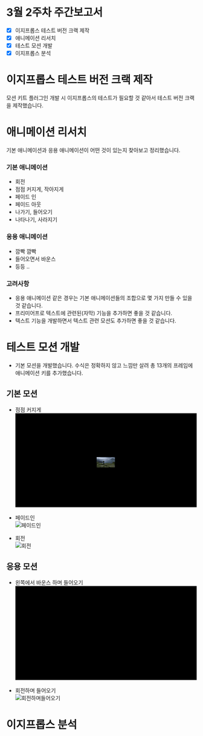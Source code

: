 # 3월 2주차 주간보고서

- [x] 이지프롭스 테스트 버전 크랙 제작
- [x] 애니메이션 리서치
- [x] 테스트 모션 개발
- [x] 이지프롭스 분석

# 이지프롭스 테스트 버전 크랙 제작

모션 키트 플러그인 개발 시 이지프롭스의 테스트가 필요할 것 같아서 테스트 버전 크랙을 제작했습니다.

# 애니메이션 리서치

기본 애니메이션과 응용 애니메이션이 어떤 것이 있는지 찾아보고 정리했습니다.

### 기본 애니메이션

- 회전
- 점점 커지게, 작아지게
- 페이드 인
- 페이드 아웃
- 나가기, 들어오기
- 나타나기, 사라지기

### 응용 애니메이션

- 깜빡 깜빡
- 들어오면서 바운스
- 등등 ..

### 고려사항

- 응용 애니메이션 같은 경우는 기본 애니메이션들의 조합으로 몇 가지 만들 수 있을 것 같습니다.
- 프리미어프로 텍스트에 관련된(자막) 기능을 추가하면 좋을 것 같습니다.
- 텍스트 기능을 개발하면서 텍스트 관련 모션도 추가하면 좋을 것 같습니다.

# 테스트 모션 개발

- 기본 모션을 개발했습니다. 수식은 정확하지 않고 느낌만 살려 총 13개의 프레임에 애니메이션 키를 추가했습니다.

## 기본 모션

- 점점 커지게  
  ![나타나기](./asset/나타나기.gif)

- 페이드인  
  ![페이드인](./asset/페이드인.gif)

- 회전  
  ![회전](./asset/회전.gif)

## 응용 모션

- 왼쪽에서 바운스 하며 들어오기  
  ![왼쪽에서들어오기](./asset/왼쪽에서들어오기.gif)

- 회전하며 들어오기  
  ![회전하며들어오기](./asset/회전하며들어오기.gif)

# 이지프롭스 분석
